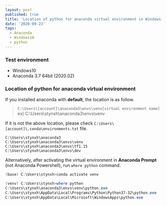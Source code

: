 ```yaml
---
layout: post
published: true
title: 'Location of python for anaconda virtual environment in Windows10'
date: '2020-09-23'
tags:
  - Anaconda
  - Windows10
  - python
---
```


### Test environment

- Windows10
- Anaconda 3.7 64bit (2020.02)

### Location of python for anaconda virtual environment

If you installed anaconda with **default**, the location is as follow.

> `C:\Users\[account]\anaconda3\envs\venv[virtual environment name]`                                     
> ex) C:\Users\stynxh\anaconda3\envs\venv


If it is not the above location, please check `C:\Users\[account]\.conda\environments.txt` file.

```
C:\Users\stynxh\anaconda3
C:\Users\stynxh\anaconda3\envs\venv
C:\Users\stynxh\anaconda3\envs\tf1.15
C:\Users\stynxh\anaconda3\envs\dev
```

Alternatively, after activating the virtual environment in **Anaconda Prompt** (not Anaconda Powershell), run `where python` command.

```powershell
(base) C:\Users\stynxh>conda activate venv

(venv) C:\Users\stynxh>where python
C:\Users\stynxh\anaconda3\envs\venv\python.exe
C:\Users\stynxh\AppData\Local\Programs\Python\Python37-32\python.exe
C:\Users\stynxh\AppData\Local\Microsoft\WindowsApps\python.exe
```
